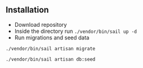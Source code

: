 ## Installation
* Download repository
* Inside the directory run ``./vendor/bin/sail up -d``
* Run migrations and seed data

``./vendor/bin/sail artisan migrate``

``./vendor/bin/sail artisan db:seed``

